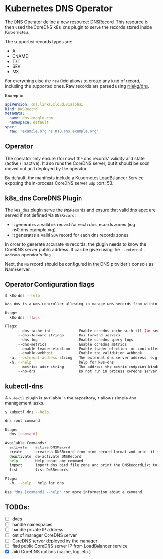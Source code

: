 # Kubernetes DNS Operator

The DNS Operator define a new resource: DNSRecord.
This resource is then used the CoreDNS k8s_dns plugin to serve the records stored inside Kubernetes.

The supported records types are:
- A
- CNAME
- TXT
- SRV
- MX

For everything else the `raw` field allows to create any kind of record, including the supported ones.
Raw records are parsed using [miekg/dns](https://godoc.org/github.com/miekg/dns).

Example:
```yaml
apiVersion: dns.linka.cloud/v1alpha1
kind: DNSRecord
metadata:
  name: dns-google-com
  namespace: default
spec:
  raw: 'example.org ns ns0.dns.example.org'
```

## Operator

The operator only ensure (for now) the dns records' validity and state (active / inactive).
It also runs the CoreDNS server, but it should be soon moved out and deployed by the operator.

By default, the manifests include a Kubernetes LoadBalancer Service exposing the in-process CoreDNS server
`udp` port: 53.

## k8s_dns CoreDNS Plugin
The `k8s_dns` plugin serve the `DNSRecords` and ensure that valid dns apex are served if not defined via `DNSRecord`:
- it generates a valid `NS` record for each dns records zones (e.g ns0.dns.example.org)
- it generates a valid `SOA` record for each dns records zones

In order to generate accurate `NS` records, the plugin needs to know the CoreDNS server public address.
It can be given using the `--external-address` operator's flag.

Next, the `NS` record should be configured in the DNS provider's console as Nameserver.

## Operator Configuration flags

```bash
$ k8s-dns --help

k8s-dns is a DNS Controller allowing to manage DNS Records from within a Kubernetes cluster

Usage:
  k8s-dns [flags]

Flags:
      --dns-cache int             Enable coredns cache with ttl (in seconds)
      --dns-forward strings       Dns forward servers
      --dns-log                   Enable coredns query logs
      --dns-metrics               Enable coredns metrics
      --enable-leader-election    Enable leader election for controller manager. Enabling this will ensure there is only one active controller manager.
      --enable-webhook            Enable the validation webhook
  -a, --external-address string   The external dns server address, e.g the loadbalancer service IP (default "127.0.0.1")
  -h, --help                      help for k8s-dns
      --metrics-addr string       The address the metric endpoint binds to. (default ":8080")
      --no-dns                    Do not run in process coredns server
```

## kubectl-dns

A `kubectl` plugin is available in the repository, it allows simple dns management tasks.

```bash
$ kubectl dns --help

dns root command

Usage:
  dns [command]

Available Commands:
  activate    active DNSRecord
  create      create a DNSRecord from bind record format and print it to stdout
  deactivate  de-activate DNSRecord
  help        Help about any command
  import      import dns bind file zone and print the DNSRecordList to stdout
  list        list DNSRecords

Flags:
  -h, --help   help for dns

Use "dns [command] --help" for more information about a command.

```


## TODOs:
- [ ] docs
- [ ] handle namespaces
- [ ] handle private IP address
- [ ] out of manager CoreDNS server
- [ ] CoreDNS server deployed by the manager
- [ ] find public CoreDNS server IP from LoadBalancer service
- [x] add CoreDNS options (cache, log, etc.)
